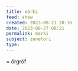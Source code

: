 ```yaml
---
title: márki
feed: show
created: 2023-08-21 20:35
date: 2023-08-27 08:21
permalink: marki
subject: zenetöri
type: 
---
```


= őrgróf